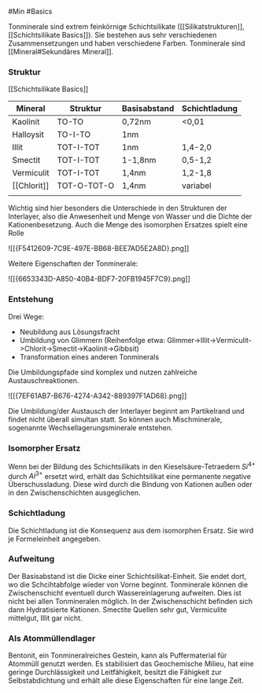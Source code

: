 #Min #Basics 

Tonminerale sind extrem feinkörnige Schichtsilikate ([[Silikatstrukturen]], [[Schichtsilikate Basics]]). Sie bestehen aus sehr verschiedenen Zusammensetzungen und haben verschiedene Farben. Tonminerale sind [[Mineral#Sekundäres Mineral]].

### Struktur

[[Schichtsilikate Basics]]

| Mineral     | Struktur    | Basisabstand | Schichtladung |
| ----------- | ----------- | ------------ | ------------- |
| Kaolinit    | TO-TO       | 0,72nm       | <0,01         |
| Halloysit   | TO-I-TO     | 1nm          |               |
| Illit       | TOT-I-TOT   | 1nm          | 1,4-2,0       |
| Smectit     | TOT-I-TOT   | 1-1,8nm      | 0,5-1,2       |
| Vermiculit  | TOT-I-TOT   | 1,4nm        | 1,2-1,8       |
| [[Chlorit]] | TOT-O-TOT-O | 1,4nm        | variabel      |
|             |             |              |               |

Wichtig sind hier besonders die Unterschiede in den Strukturen der Interlayer, also die Anwesenheit und Menge von Wasser und die Dichte der Kationenbesetzung. Auch die Menge des isomorphen Ersatzes spielt eine Rolle

![[{F5412609-7C9E-497E-BB68-BEE7AD5E2A8D}.png]]

Weitere Eigenschaften der Tonminerale:

![[{6653343D-A850-40B4-BDF7-20FB1945F7C9}.png]]

### Entstehung

Drei Wege:
- Neubildung aus Lösungsfracht
- Umbildung von Glimmern (Reihenfolge etwa: Glimmer->Illit->Vermiculit->Chlorit->Smectit->Kaolinit->Gibbsit)
- Transformation eines anderen Tonminerals

Die Umbildungspfade sind komplex und nutzen zahlreiche Austauschreaktionen.

![[{7EF61AB7-B676-4274-A342-889397F1AD68}.png]]

Die Umbildung/der Austausch der Interlayer beginnt am Partikelrand und findet nicht überall simultan statt. So können auch Mischminerale, sogenannte Wechsellagerungsminerale entstehen.

### Isomorpher Ersatz

Wenn bei der Bildung des Schichtsilikats in den Kieselsäure-Tetraedern $Si^{4+}$ durch $Al^{3+}$ ersetzt wird, erhält das Schichtsilikat eine permanente negative Überschussladung. Diese wird durch die Bindung von Kationen außen oder in den Zwischenschichten ausgeglichen.

### Schichtladung

Die Schichtladung ist die Konsequenz aus dem isomorphen Ersatz. Sie wird je Formeleinheit angegeben.

### Aufweitung

Der Basisabstand ist die Dicke einer Schichtsilikat-Einheit. Sie endet dort, wo die Schcihtabfolge wieder von Vorne beginnt.
Tonminerale können die Zwischenschicht eventuell durch Wassereinlagerung aufweiten. Dies ist nicht bei allen Tonmineralen möglich. In der Zwischenschicht befinden sich dann Hydratisierte Kationen. Smectite Quellen sehr gut, Vermiculite mittelgut, Illit gar nicht.

### Als Atommüllendlager

Bentonit, ein Tonmineralreiches Gestein, kann als Puffermaterial für Atommüll genutzt werden. Es stabilisiert das Geochemische Milieu, hat eine geringe Durchlässigkeit und Leitfähigkeit, besitzt die Fähigkeit zur Selbstabdichtung und erhält alle diese Eigenschaften für eine lange Zeit.